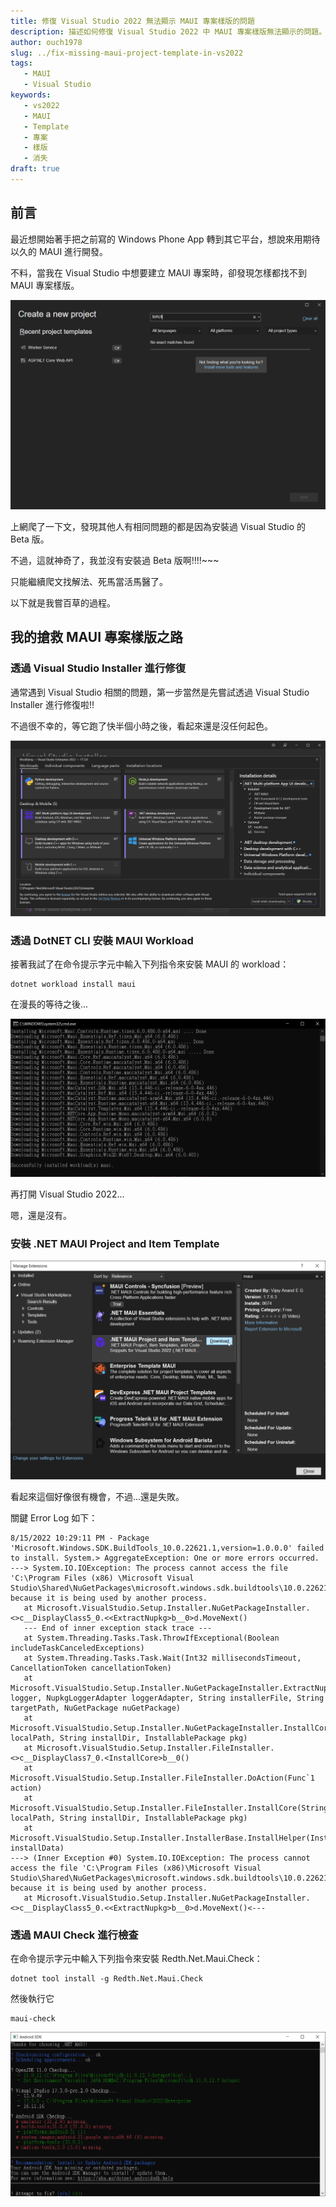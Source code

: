 ```yaml
---
title: 修復 Visual Studio 2022 無法顯示 MAUI 專案樣版的問題
description: 描述如何修復 Visual Studio 2022 中 MAUI 專案樣版無法顯示的問題。
author: ouch1978
slug: ../fix-missing-maui-project-template-in-vs2022
tags: 
   - MAUI
   - Visual Studio
keywords: 
   - vs2022 
   - MAUI
   - Template
   - 專案 
   - 樣版 
   - 消失
draft: true
---
```


## 前言

最近想開始著手把之前寫的 Windows Phone App 轉到其它平台，想說來用期待以久的 MAUI 進行開發。

不料，當我在 Visual Studio 中想要建立 MAUI 專案時，卻發現怎樣都找不到 MAUI 專案樣版。

![說好的 MAUI 專案樣版呢?](maui-project-template-is-missing.png "說好的 MAUI 專案樣版呢?")

上網爬了一下文，發現其他人有相同問題的都是因為安裝過 Visual Studio 的 Beta 版。

不過，這就神奇了，我並沒有安裝過 Beta 版啊!!!!~~~

只能繼續爬文找解法、死馬當活馬醫了。

以下就是我嘗百草的過程。

## 我的搶救 MAUI 專案樣版之路

### 透過 Visual Studio Installer 進行修復

通常遇到 Visual Studio 相關的問題，第一步當然是先嘗試透過 Visual Studio Installer 進行修復啦!!

不過很不幸的，等它跑了快半個小時之後，看起來還是沒任何起色。

![MAUI 開發功能確實有被勾選](maui-is-checked.png "MAUI 開發功能確實有被勾選")

### 透過 DotNET CLI 安裝 MAUI Workload

接著我試了在命令提示字元中輸入下列指令來安裝 MAUI 的 workload：

```shell
dotnet workload install maui
```

在漫長的等待之後...

![MAUI workload 安裝成功](successfully-installed-workloads-maui.png "MAUI workload 安裝成功")

再打開 Visual Studio 2022...

嗯，還是沒有。

### 安裝 .NET MAUI Project and Item Template

![](2022-08-16-12-23-53.png)

看起來這個好像很有機會，不過...還是失敗。

關鍵 Error Log 如下：

```
8/15/2022 10:29:11 PM - Package 'Microsoft.Windows.SDK.BuildTools_10.0.22621.1,version=1.0.0.0' failed to install. System.> AggregateException: One or more errors occurred. ---> System.IO.IOException: The process cannot access the file 'C:\Program Files (x86) \Microsoft Visual Studio\Shared\NuGetPackages\microsoft.windows.sdk.buildtools\10.0.22621.1\bin\10.0.22621.0\x64\ComparePackage.exe'  because it is being used by another process.
   at Microsoft.VisualStudio.Setup.Installer.NuGetPackageInstaller.<>c__DisplayClass5_0.<<ExtractNupkg>b__0>d.MoveNext()
   --- End of inner exception stack trace ---
   at System.Threading.Tasks.Task.ThrowIfExceptional(Boolean includeTaskCanceledExceptions)
   at System.Threading.Tasks.Task.Wait(Int32 millisecondsTimeout, CancellationToken cancellationToken)
   at Microsoft.VisualStudio.Setup.Installer.NuGetPackageInstaller.ExtractNupkg(ILogger logger, NupkgLoggerAdapter loggerAdapter, String installerFile, String targetPath, NuGetPackage nuGetPackage)
   at Microsoft.VisualStudio.Setup.Installer.NuGetPackageInstaller.InstallCoreInternal(String localPath, String installDir, InstallablePackage pkg)
   at Microsoft.VisualStudio.Setup.Installer.FileInstaller.<>c__DisplayClass7_0.<InstallCore>b__0()
   at Microsoft.VisualStudio.Setup.Installer.FileInstaller.DoAction(Func`1 action)
   at Microsoft.VisualStudio.Setup.Installer.FileInstaller.InstallCore(String localPath, String installDir, InstallablePackage pkg)
   at Microsoft.VisualStudio.Setup.Installer.InstallerBase.InstallHelper(InstallData installData)
---> (Inner Exception #0) System.IO.IOException: The process cannot access the file 'C:\Program Files (x86)\Microsoft Visual Studio\Shared\NuGetPackages\microsoft.windows.sdk.buildtools\10.0.22621.1\bin\10.0.22621.0\x64\ComparePackage.exe' because it is being used by another process.
   at Microsoft.VisualStudio.Setup.Installer.NuGetPackageInstaller.<>c__DisplayClass5_0.<<ExtractNupkg>b__0>d.MoveNext()<---
```

### 透過 MAUI Check 進行檢查

在命令提示字元中輸入下列指令來安裝 Redth.Net.Maui.Check：

```shell
dotnet tool install -g Redth.Net.Maui.Check
```

然後執行它

```shell
maui-check
```

![](2022-08-16-12-38-42.png)
